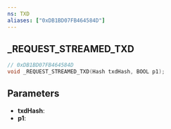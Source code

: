 ```yaml
---
ns: TXD
aliases: ["0xDB1BD07FB464584D"]
---
```

## _REQUEST_STREAMED_TXD

```c
// 0xDB1BD07FB464584D
void _REQUEST_STREAMED_TXD(Hash txdHash, BOOL p1);
```

## Parameters
* **txdHash**:
* **p1**:
